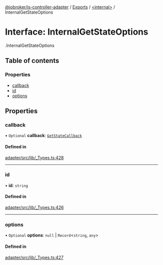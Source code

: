 [@iobroker/js-controller-adapter](../README.md) / [Exports](../modules.md) / [<internal\>](../modules/internal_.md) / InternalGetStateOptions

# Interface: InternalGetStateOptions

[<internal>](../modules/internal_.md).InternalGetStateOptions

## Table of contents

### Properties

- [callback](internal_.InternalGetStateOptions.md#callback)
- [id](internal_.InternalGetStateOptions.md#id)
- [options](internal_.InternalGetStateOptions.md#options)

## Properties

### callback

• `Optional` **callback**: [`GetStateCallback`](../modules/internal_.md#getstatecallback)

#### Defined in

[adapter/src/lib/_Types.ts:428](https://github.com/ioBroker/ioBroker.js-controller/blob/edb14082/packages/adapter/src/lib/_Types.ts#L428)

___

### id

• **id**: `string`

#### Defined in

[adapter/src/lib/_Types.ts:426](https://github.com/ioBroker/ioBroker.js-controller/blob/edb14082/packages/adapter/src/lib/_Types.ts#L426)

___

### options

• `Optional` **options**: ``null`` \| `Record`<`string`, `any`\>

#### Defined in

[adapter/src/lib/_Types.ts:427](https://github.com/ioBroker/ioBroker.js-controller/blob/edb14082/packages/adapter/src/lib/_Types.ts#L427)
